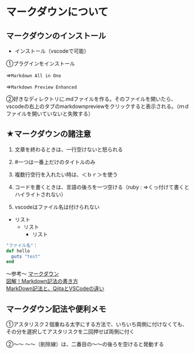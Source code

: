 # マークダウンについて

## マークダウンのインストール

* インストール（vscodeで可能）

①プラグインをインストール

⇒`Markdown All in One`

⇒`Markdown Preview Enhanced`

②好きなディレクトリに.mdファイルを作る。そのファイルを開いたら、vscodeの右上のタブのmarkdownpreviewをクリックすると表示される。（ｍｄファイルを開いていないと失敗する）  

## ★マークダウンの諸注意

1. 文章を終わるときは、一行空けないと怒られる

2. #一つは一番上だけのタイトルのみ

3. 複数行空行を入れたい時は、＜ｂｒ＞を使う

4. コードを書くときは、言語の後ろを一つ空ける（ruby : ⇒くっ付けて書くとハイライトされない）

5. vscodeはファイル名は付けられない

* リスト
  * リスト
    * リスト  
  
```ruby
"ファイル名"：
def hello
  puts "test"
end
```

～参考～
[マークダウン](https://beyondjapan.com/blog/2019/03/lets-start-markdown/)  
[図解！Markdown記法の書き方](https://ai-inter1.com/markdown/)  
[MarkDown記法と、QiitaとVSCodeの違い](https://qiita.com/h-reader/items/82f2bbf219a2d53d1fdb)  

## マークダウン記法や便利メモ

①アスタリスク２個重ねる太字にする方法で、いちいち両側に付けなくても、その分を選択してアスタリスクを二回押せば両側に付く

②～～ ～～（削除線）は、二番目の～～の後ろを空けると発動する
